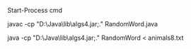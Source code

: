 Start-Process cmd



javac -cp "D:\Java\lib\algs4.jar;." RandomWord.java



java -cp "D:\Java\lib\algs4.jar;." RandomWord < animals8.txt
